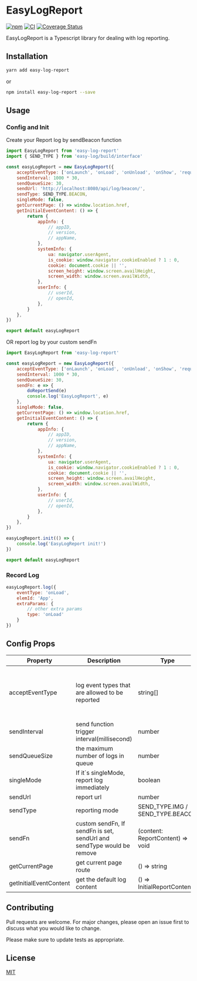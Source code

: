 # EasyLogReport
[![npm](https://img.shields.io/npm/v/easy-log-report.svg)](https://www.npmjs.com/package/easy-log-report)
[![CI](https://github.com/zjw93615/EasyLog/actions/workflows/npmjs.yml/badge.svg?event=release)](https://github.com/zjw93615/EasyLog/actions/workflows/npmjs.yml)
[![Coverage Status](https://coveralls.io/repos/github/zjw93615/EasyLog/badge.svg?branch=master)](https://coveralls.io/github/zjw93615/EasyLog?branch=master)


EasyLogReport is a Typescript library for dealing with log reporting.

## Installation

```sh
yarn add easy-log-report
```
or
```sh
npm install easy-log-report --save
```

## Usage
### Config and Init
Create your 
Report log by sendBeacon function
```javascript
import EasyLogReport from 'easy-log-report'
import { SEND_TYPE } from 'easy-log/build/interface'

const easyLogReport = new EasyLogReport({
    acceptEventType: ['onLaunch', 'onLoad', 'onUnload', 'onShow', 'request', 'onError', 'click'],
    sendInterval: 1000 * 30,
    sendQueueSize: 30,
    sendUrl: 'http://localhost:8080/api/log/beacon/',
    sendType: SEND_TYPE.BEACON,
    singleMode: false,
    getCurrentPage: () => window.location.href,
    getInitialEventContent: () => {
        return {
            appInfo: {
                // appID,
                // version,
                // appName,
            },
            systemInfo: {
                ua: navigator.userAgent,
                is_cookie: window.navigator.cookieEnabled ? 1 : 0,
                cookie: document.cookie || '',
                screen_height: window.screen.availHeight,
                screen_width: window.screen.availWidth,
            },
            userInfo: {
                // userId,
                // openId,
            },
        }
    },
})

export default easyLogReport
```
OR report log by your custom sendFn
```javascript
import EasyLogReport from 'easy-log-report'

const easyLogReport = new EasyLogReport({
    acceptEventType: ['onLaunch', 'onLoad', 'onUnload', 'onShow', 'request', 'onError', 'click'],
    sendInterval: 1000 * 30,
    sendQueueSize: 30,
    sendFn: e => {
        doReportSend(e)
        console.log('EasyLogReport', e)
    },
    singleMode: false,
    getCurrentPage: () => window.location.href,
    getInitialEventContent: () => {
        return {
            appInfo: {
                // appID,
                // version,
                // appName,
            },
            systemInfo: {
                ua: navigator.userAgent,
                is_cookie: window.navigator.cookieEnabled ? 1 : 0,
                cookie: document.cookie || '',
                screen_height: window.screen.availHeight,
                screen_width: window.screen.availWidth,
            },
            userInfo: {
                // userId,
                // openId,
            },
        }
    },
})

easyLogReport.init(() => {
    console.log('EasyLogReport init!')
})

export default easyLogReport
```

### Record Log
```javascript
easyLogReport.log({
    eventType: 'onLoad',
    elemId: 'App',
    extraParams: {
        // other extra params
        type: 'onLoad'
    }
})
```
## Config Props
|  Property   | Description  | Type | Default |
|  ----  | ----  | ---- | ---- |
| acceptEventType  | log event types that are allowed to be reported | string[] | ['onLaunch', 'onLoad', 'onUnload', 'onShow', 'request', 'onError', 'click'] |
| sendInterval  | send function trigger interval(millisecond) | number | 1000 * 30 |
| sendQueueSize  | the maximum number of logs in queue | number | 50 |
| singleMode | If it`s singleMode, report log immediately | boolean | false |
| sendUrl  | report url | number | - |
| sendType  | reporting mode | SEND_TYPE.IMG / SEND_TYPE.BEACON | - |
| sendFn  | custom sendFn, If sendFn is set, sendUrl and sendType would be remove | (content: ReportContent) => void | - |
| getCurrentPage  | get current page route | () => string | - |
| getInitialEventContent  | get the default log content | () => InitialReportContent | - |


## Contributing

Pull requests are welcome. For major changes, please open an issue first
to discuss what you would like to change.

Please make sure to update tests as appropriate.

## License

[MIT](https://choosealicense.com/licenses/mit/)